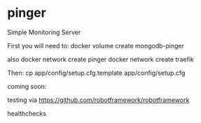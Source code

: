 # pinger
Simple Monitoring Server

First you will need to:
docker volume create mongodb-pinger

also
docker network create pinger
docker network create traefik

Then:
cp app/config/setup.cfg.template app/config/setup.cfg


coming soon:

testing via https://github.com/robotframework/robotframework

healthchecks 
